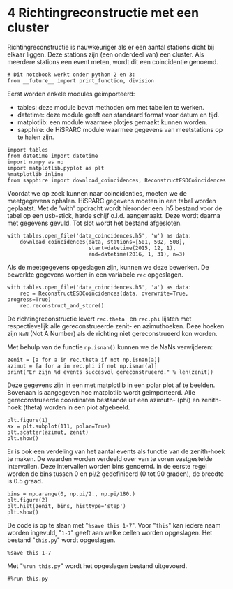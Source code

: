 # 4 Richtingreconstructie met een cluster
Richtingreconstructie is nauwkeuriger als er een aantal stations dicht bij
elkaar liggen. Deze stations zijn (een onderdeel van) een cluster. Als meerdere
stations een event meten, wordt dit een coincidentie genoemd.


```{.python .input}
# Dit notebook werkt onder python 2 en 3:
from __future__ import print_function, division
```

Eerst worden enkele modules geimporteerd:
* tables: deze module bevat methoden om met tabellen te werken.
* datetime: deze module geeft een standaard format voor datum en tijd.
* matplotlib: een module waarmee plotjes gemaakt kunnen worden.
* sapphire: de HiSPARC module waarmee gegevens van meetstations op te halen
zijn.

```{.python .input  n=4}
import tables
from datetime import datetime
import numpy as np
import matplotlib.pyplot as plt
%matplotlib inline
from sapphire import download_coincidences, ReconstructESDCoincidences
```

Voordat we op zoek kunnen naar coincidenties, moeten we de meetgegevens ophalen.
HiSPARC gegevens moeten in een tabel worden geplaatst. Met de 'with' opdracht
wordt hieronder een .h5 bestand voor de tabel op een usb-stick, harde schijf
o.i.d. aangemaakt. Deze wordt daarna met gegevens gevuld. Tot slot wordt het
bestand afgesloten.

```{.python .input}
with tables.open_file('data_coincidences.h5', 'w') as data:
    download_coincidences(data, stations=[501, 502, 508],
                          start=datetime(2015, 12, 1),
                          end=datetime(2016, 1, 31), n=3)
```

Als de meetgegevens opgeslagen zijn, kunnen we deze bewerken. De bewerkte
gegevens worden in een variabele `rec` opgeslagen.

```{.python .input  n=2}
with tables.open_file('data_coincidences.h5', 'a') as data:
    rec = ReconstructESDCoincidences(data, overwrite=True, progress=True)
    rec.reconstruct_and_store()
```

De richtingreconstructie levert `rec.theta ` en `rec.phi` lijsten met
respectievelijk alle gereconstrueerde
zenit- en azimuthoeken. Deze hoeken zijn `NaN` (Not A Number) als de richting
niet gereconstrueerd kon worden.

Met behulp van de functie `np.isnan()` kunnen we de NaNs verwijderen:

```{.python .input}
zenit = [a for a in rec.theta if not np.isnan(a)]
azimut = [a for a in rec.phi if not np.isnan(a)]
print("Er zijn %d events succesvol gereconstrueerd." % len(zenit))            
```

Deze gegevens zijn in een met matplotlib in een polar plot af te beelden.
Bovenaan is aangegeven hoe matplotlib wordt geimporteerd. Alle gereconstrueerde
coordinaten bestaande uit een azimuth- (phi) en zenith-hoek (theta) worden in
een plot afgebeeld.

```{.python .input}
plt.figure(1)
ax = plt.subplot(111, polar=True)
plt.scatter(azimut, zenit)
plt.show()
```

Er is ook een verdeling van het aantal events als functie van de zenith-hoek te
maken. De waarden worden verdeeld over van te voren vastgestelde intervallen.
Deze intervallen worden bins genoemd. in de eerste regel worden de bins tussen 0
en pi/2 gedefinieerd (0 tot 90 graden), de breedte is 0.5 graad.

```{.python .input}
bins = np.arange(0, np.pi/2., np.pi/180.)
plt.figure(2)
plt.hist(zenit, bins, histtype='step')
plt.show()
```

De code is op te slaan met "`%save this 1-7`". Voor "`this`" kan iedere naam
worden ingevuld, "`1-7`" geeft aan welke cellen worden opgeslagen. Het bestand
"`this.py`" wordt opgeslagen.

```{.python .input}
%save this 1-7
```

Met "`%run this.py`" wordt het opgeslagen bestand uitgevoerd.

```{.python .input}
#%run this.py
```
